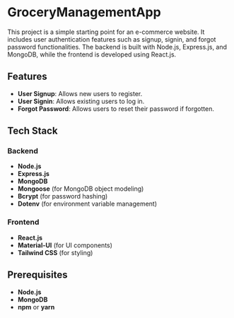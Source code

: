 # GroceryManagementApp 

This project is a simple starting point for an e-commerce website. It includes user authentication features such as signup, signin, and forgot password functionalities. The backend is built with Node.js, Express.js, and MongoDB, while the frontend is developed using React.js.

## Features

- **User Signup**: Allows new users to register.
- **User Signin**: Allows existing users to log in.
- **Forgot Password**: Allows users to reset their password if forgotten.

## Tech Stack

### Backend

- **Node.js**
- **Express.js**
- **MongoDB**
- **Mongoose** (for MongoDB object modeling)
- **Bcrypt** (for password hashing)
- **Dotenv** (for environment variable management)

### Frontend

- **React.js**
- **Material-UI** (for UI components)
- **Tailwind CSS** (for styling)

## Prerequisites

- **Node.js**
- **MongoDB**
- **npm** or **yarn**
